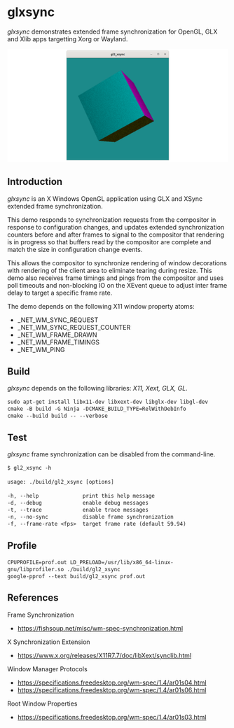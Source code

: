 # glxsync

_glxsync_ demonstrates extended frame synchronization for OpenGL, GLX
and Xlib apps targetting Xorg or Wayland.

![glxsync](/images/glxsync.png)

## Introduction

_glxsync_ is an X Windows OpenGL application using GLX and XSync extended
frame synchronization.

This demo responds to synchronization requests from the compositor in
response to configuration changes, and updates extended synchronization
counters before and after frames to signal to the compositor that rendering
is in progress so that buffers read by the compositor are complete and
match the size in configuration change events.

This allows the compositor to synchronize rendering of window decorations
with rendering of the client area to eliminate tearing during resize.
This demo also receives frame timings and pings from the compositor and
uses poll timeouts and non-blocking IO on the XEvent queue to adjust inter
frame delay to target a specific frame rate.

The demo depends on the following X11 window property atoms:

- _NET_WM_SYNC_REQUEST
- _NET_WM_SYNC_REQUEST_COUNTER
- _NET_WM_FRAME_DRAWN
- _NET_WM_FRAME_TIMINGS
- _NET_WM_PING

## Build

_glxsync_ depends on the following libraries: _X11, Xext, GLX, GL_.

```
sudo apt-get install libx11-dev libxext-dev libglx-dev libgl-dev
cmake -B build -G Ninja -DCMAKE_BUILD_TYPE=RelWithDebInfo
cmake --build build -- --verbose
```

## Test

_glxsync_ frame synchronization can be disabled from the command-line.

```
$ gl2_xsync -h

usage: ./build/gl2_xsync [options]

-h, --help              print this help message
-d, --debug             enable debug messages
-t, --trace             enable trace messages
-n, --no-sync           disable frame synchronization
-f, --frame-rate <fps>  target frame rate (default 59.94)
```

## Profile

```
CPUPROFILE=prof.out LD_PRELOAD=/usr/lib/x86_64-linux-gnu/libprofiler.so ./build/gl2_xsync
google-pprof --text build/gl2_xsync prof.out
```

## References

Frame Synchronization
- https://fishsoup.net/misc/wm-spec-synchronization.html

X Synchronization Extension
- https://www.x.org/releases/X11R7.7/doc/libXext/synclib.html

Window Manager Protocols
- https://specifications.freedesktop.org/wm-spec/1.4/ar01s04.html
- https://specifications.freedesktop.org/wm-spec/1.4/ar01s06.html

Root Window Properties
- https://specifications.freedesktop.org/wm-spec/1.4/ar01s03.html
